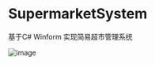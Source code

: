 # SupermarketSystem
基于C# Winform 实现简易超市管理系统

![image](https://github.com/luokui666/SupermarketSystem/blob/master/SupermarketSystem/Resources/1.jpg)
